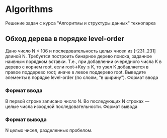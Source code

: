 # Algorithms
Решение задач с курса "Алгоритмы и структуры данных" технопарка

## Обход дерева в порядке level-order

Дано число N < 106 и последовательность целых чисел из [-231..231] длиной N.
Требуется построить бинарное дерево поиска, заданное наивным порядком вставки. Т.е., при добавлении очередного числа K в дерево с корнем root, если root→Key ≤ K, то узел K добавляется в правое поддерево root; иначе в левое поддерево root.
Выведите элементы в порядке level-order (по слоям, “в ширину”).
Формат ввода

### Формат ввода

В первой строке записано число N.
Во последующих N строках — целые числа исходной последовательности.
Формат вывода

### Формат вывода

N целых чисел, разделенных пробелом. 
